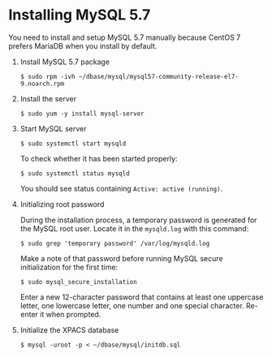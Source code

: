 # Installing MySQL 5.7

You need to install and setup MySQL 5.7 manually because CentOS 7 prefers MariaDB
when you install by default.

1. Install MySQL 5.7 package
   ```
   $ sudo rpm -ivh ~/dbase/mysql/mysql57-community-release-el7-9.noarch.rpm
   ```

2. Install the server
   ```
   $ sudo yum -y install mysql-server
   ```

3. Start MySQL server

   ```
   $ sudo systemctl start mysqld
   ```

   To check whether it has been started properly:
   ```
   $ sudo systemctl status mysqld
   ```

   You should see status containing `Active: active (running)`.

4. Initializing root password

   During the installation process, a temporary password is generated for the MySQL root user. Locate it in the `mysqld.log` with this command:
   ```
   $ sudo grep 'temporary password' /var/log/mysqld.log
   ```

   Make a note of that password before running MySQL secure initialization for the first time:
   ```
   $ sudo mysql_secure_installation
   ```

   Enter a new 12-character password that contains at least one uppercase letter, one lowercase letter, one number and one special character. Re-enter it when prompted.

 5. Initialize the XPACS database

    ```
    $ mysql -uroot -p < ~/dbase/mysql/initdb.sql
    ```
